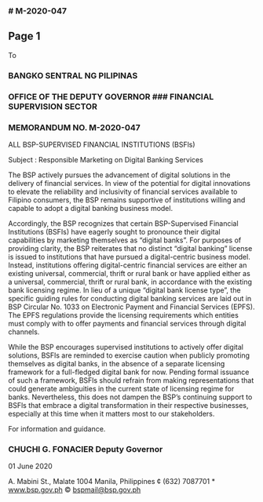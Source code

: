 ### # M-2020-047

## Page 1

To

### BANGKO SENTRAL NG PILIPINAS

### OFFICE OF THE DEPUTY GOVERNOR ### FINANCIAL SUPERVISION SECTOR

### MEMORANDUM NO. M-2020-047

ALL BSP-SUPERVISED FINANCIAL INSTITUTIONS (BSFls)

Subject : Responsible Marketing on Digital Banking Services

The BSP actively pursues the advancement of digital solutions in the delivery of financial services. In view of the potential for digital innovations to elevate the reliability and inclusivity of financial services available to Filipino consumers, the BSP remains supportive of institutions willing and capable to adopt a digital banking business model.

Accordingly, the BSP recognizes that certain BSP-Supervised Financial Institutions (BSFIs) have eagerly sought to pronounce their digital capabilities by marketing themselves as “digital banks”. For purposes of providing clarity, the BSP reiterates that no distinct “digital banking” license is issued to institutions that have pursued a digital-centric business model. Instead, institutions offering digital-centric financial services are either an existing universal, commercial, thrift or rural bank or have applied either as a universal, commercial, thrift or rural bank, in accordance with the existing bank licensing regime. In lieu of a unique “digital bank license type”, the specific guiding rules for conducting digital banking services are laid out in BSP Circular No. 1033 on Electronic Payment and Financial Services (EPFS). The EPFS regulations provide the licensing requirements which entities must comply with to offer payments and financial services through digital channels.

While the BSP encourages supervised institutions to actively offer digital solutions, BSFls are reminded to exercise caution when publicly promoting themselves as digital banks, in the absence of a separate licensing framework for a full-fledged digital bank for now. Pending formal issuance of such a framework, BSFls should refrain from making representations that could generate ambiguities in the current state of licensing regime for banks. Nevertheless, this does not dampen the BSP’s continuing support to BSFls that embrace a digital transformation in their respective businesses, especially at this time when it matters most to our stakeholders.

For information and guidance.

### CHUCHI G. FONACIER Deputy Governor

01 June 2020

A. Mabini St., Malate 1004 Manila, Philippines ¢ (632) 7087701 * www.bsp.gov.ph © bspmail@bsp.gov.ph 